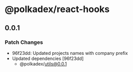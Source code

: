 # @polkadex/react-hooks

## 0.0.1

### Patch Changes

- 96f23dd: Updated projects names with company prefix
- Updated dependencies [96f23dd]
  - @polkadex/utils@0.0.1
